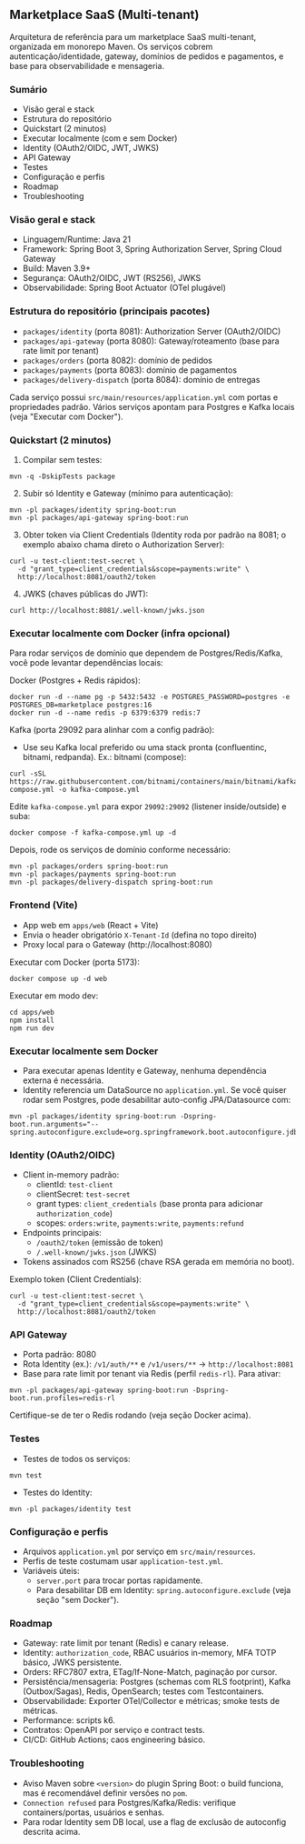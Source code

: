 ## Marketplace SaaS (Multi-tenant)

Arquitetura de referência para um marketplace SaaS multi-tenant, organizada em monorepo Maven. Os serviços cobrem autenticação/identidade, gateway, domínios de pedidos e pagamentos, e base para observabilidade e mensageria.

### Sumário
- Visão geral e stack
- Estrutura do repositório
- Quickstart (2 minutos)
- Executar localmente (com e sem Docker)
- Identity (OAuth2/OIDC, JWT, JWKS)
- API Gateway
- Testes
- Configuração e perfis
- Roadmap
- Troubleshooting

### Visão geral e stack
- Linguagem/Runtime: Java 21
- Framework: Spring Boot 3, Spring Authorization Server, Spring Cloud Gateway
- Build: Maven 3.9+
- Segurança: OAuth2/OIDC, JWT (RS256), JWKS
- Observabilidade: Spring Boot Actuator (OTel plugável)

### Estrutura do repositório (principais pacotes)
- `packages/identity` (porta 8081): Authorization Server (OAuth2/OIDC)
- `packages/api-gateway` (porta 8080): Gateway/roteamento (base para rate limit por tenant)
- `packages/orders` (porta 8082): domínio de pedidos
- `packages/payments` (porta 8083): domínio de pagamentos
- `packages/delivery-dispatch` (porta 8084): domínio de entregas

Cada serviço possui `src/main/resources/application.yml` com portas e propriedades padrão. Vários serviços apontam para Postgres e Kafka locais (veja "Executar com Docker").

### Quickstart (2 minutos)
1) Compilar sem testes:
```
mvn -q -DskipTests package
```
2) Subir só Identity e Gateway (mínimo para autenticação):
```
mvn -pl packages/identity spring-boot:run
mvn -pl packages/api-gateway spring-boot:run
```
3) Obter token via Client Credentials (Identity roda por padrão na 8081; o exemplo abaixo chama direto o Authorization Server):
```
curl -u test-client:test-secret \
  -d "grant_type=client_credentials&scope=payments:write" \
  http://localhost:8081/oauth2/token
```
4) JWKS (chaves públicas do JWT):
```
curl http://localhost:8081/.well-known/jwks.json
```

### Executar localmente com Docker (infra opcional)
Para rodar serviços de domínio que dependem de Postgres/Redis/Kafka, você pode levantar dependências locais:

Docker (Postgres + Redis rápidos):
```
docker run -d --name pg -p 5432:5432 -e POSTGRES_PASSWORD=postgres -e POSTGRES_DB=marketplace postgres:16
docker run -d --name redis -p 6379:6379 redis:7
```

Kafka (porta 29092 para alinhar com a config padrão):
- Use seu Kafka local preferido ou uma stack pronta (confluentinc, bitnami, redpanda). Ex.: bitnami (compose):
```
curl -sSL https://raw.githubusercontent.com/bitnami/containers/main/bitnami/kafka/docker-compose.yml -o kafka-compose.yml
```
Edite `kafka-compose.yml` para expor `29092:29092` (listener inside/outside) e suba:
```
docker compose -f kafka-compose.yml up -d
```

Depois, rode os serviços de domínio conforme necessário:
```
mvn -pl packages/orders spring-boot:run
mvn -pl packages/payments spring-boot:run
mvn -pl packages/delivery-dispatch spring-boot:run
```

### Frontend (Vite)
- App web em `apps/web` (React + Vite)
- Envia o header obrigatório `X-Tenant-Id` (defina no topo direito)
- Proxy local para o Gateway (http://localhost:8080)

Executar com Docker (porta 5173):
```
docker compose up -d web
```

Executar em modo dev:
```
cd apps/web
npm install
npm run dev
```

### Executar localmente sem Docker
- Para executar apenas Identity e Gateway, nenhuma dependência externa é necessária.
- Identity referencia um DataSource no `application.yml`. Se você quiser rodar sem Postgres, pode desabilitar auto-config JPA/Datasource com:
```
mvn -pl packages/identity spring-boot:run -Dspring-boot.run.arguments="--spring.autoconfigure.exclude=org.springframework.boot.autoconfigure.jdbc.DataSourceAutoConfiguration,org.springframework.boot.autoconfigure.orm.jpa.HibernateJpaAutoConfiguration"
```

### Identity (OAuth2/OIDC)
- Client in-memory padrão:
  - clientId: `test-client`
  - clientSecret: `test-secret`
  - grant types: `client_credentials` (base pronta para adicionar `authorization_code`)
  - scopes: `orders:write`, `payments:write`, `payments:refund`
- Endpoints principais:
  - `/oauth2/token` (emissão de token)
  - `/.well-known/jwks.json` (JWKS)
- Tokens assinados com RS256 (chave RSA gerada em memória no boot).

Exemplo token (Client Credentials):
```
curl -u test-client:test-secret \
  -d "grant_type=client_credentials&scope=payments:write" \
  http://localhost:8081/oauth2/token
```

### API Gateway
- Porta padrão: 8080
- Rota Identity (ex.): `/v1/auth/**` e `/v1/users/**` → `http://localhost:8081`
- Base para rate limit por tenant via Redis (perfil `redis-rl`). Para ativar:
```
mvn -pl packages/api-gateway spring-boot:run -Dspring-boot.run.profiles=redis-rl
```
Certifique-se de ter o Redis rodando (veja seção Docker acima).

### Testes
- Testes de todos os serviços:
```
mvn test
```
- Testes do Identity:
```
mvn -pl packages/identity test
```

### Configuração e perfis
- Arquivos `application.yml` por serviço em `src/main/resources`.
- Perfis de teste costumam usar `application-test.yml`.
- Variáveis úteis:
  - `server.port` para trocar portas rapidamente.
  - Para desabilitar DB em Identity: `spring.autoconfigure.exclude` (veja seção "sem Docker").

### Roadmap
- Gateway: rate limit por tenant (Redis) e canary release.
- Identity: `authorization_code`, RBAC usuários in-memory, MFA TOTP básico, JWKS persistente.
- Orders: RFC7807 extra, ETag/If-None-Match, paginação por cursor.
- Persistência/mensageria: Postgres (schemas com RLS footprint), Kafka (Outbox/Sagas), Redis, OpenSearch; testes com Testcontainers.
- Observabilidade: Exporter OTel/Collector e métricas; smoke tests de métricas.
- Performance: scripts k6.
- Contratos: OpenAPI por serviço e contract tests.
- CI/CD: GitHub Actions; caos engineering básico.

### Troubleshooting
- Aviso Maven sobre `<version>` do plugin Spring Boot: o build funciona, mas é recomendável definir versões no `pom`.
- `Connection refused` para Postgres/Kafka/Redis: verifique containers/portas, usuários e senhas.
- Para rodar Identity sem DB local, use a flag de exclusão de autoconfig descrita acima.

